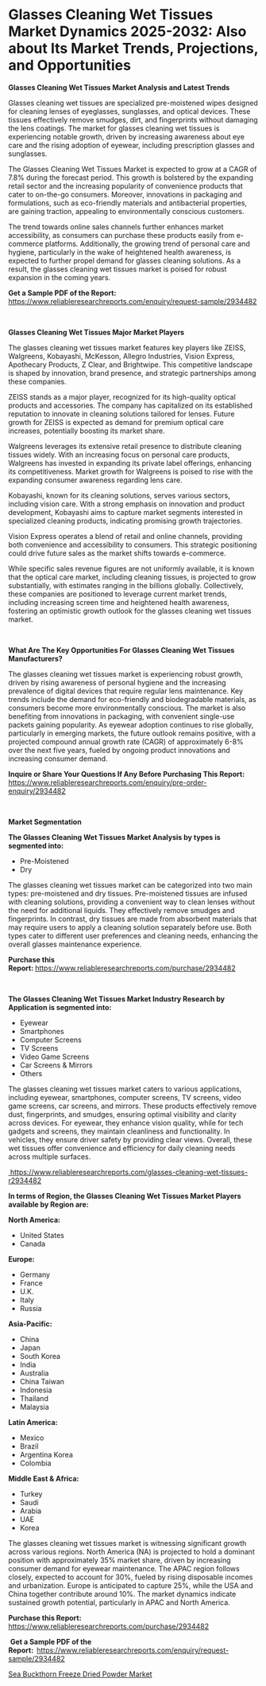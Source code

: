 <p><h1>Glasses Cleaning Wet Tissues Market Dynamics 2025-2032: Also about Its Market Trends, Projections, and Opportunities</h1></p><p><strong>Glasses Cleaning Wet Tissues Market Analysis and Latest Trends</strong></p>
<p><p>Glasses cleaning wet tissues are specialized pre-moistened wipes designed for cleaning lenses of eyeglasses, sunglasses, and optical devices. These tissues effectively remove smudges, dirt, and fingerprints without damaging the lens coatings. The market for glasses cleaning wet tissues is experiencing notable growth, driven by increasing awareness about eye care and the rising adoption of eyewear, including prescription glasses and sunglasses.</p><p>The Glasses Cleaning Wet Tissues Market is expected to grow at a CAGR of 7.8% during the forecast period. This growth is bolstered by the expanding retail sector and the increasing popularity of convenience products that cater to on-the-go consumers. Moreover, innovations in packaging and formulations, such as eco-friendly materials and antibacterial properties, are gaining traction, appealing to environmentally conscious customers.</p><p>The trend towards online sales channels further enhances market accessibility, as consumers can purchase these products easily from e-commerce platforms. Additionally, the growing trend of personal care and hygiene, particularly in the wake of heightened health awareness, is expected to further propel demand for glasses cleaning solutions. As a result, the glasses cleaning wet tissues market is poised for robust expansion in the coming years.</p></p>
<p><strong>Get a Sample PDF of the Report:&nbsp;</strong> <a href="https://www.reliableresearchreports.com/enquiry/request-sample/2934482?utm_campaign=2224&utm_medium=2&utm_source=Github&utm_content=ia&utm_term=13032025&utm_id=glasses-cleaning-wet-tissues">https://www.reliableresearchreports.com/enquiry/request-sample/2934482</a></p>
<p>&nbsp;</p>
<p><strong>Glasses Cleaning Wet Tissues Major Market Players</strong></p>
<p><p>The glasses cleaning wet tissues market features key players like ZEISS, Walgreens, Kobayashi, McKesson, Allegro Industries, Vision Express, Apothecary Products, Z Clear, and Brightwipe. This competitive landscape is shaped by innovation, brand presence, and strategic partnerships among these companies.</p><p>ZEISS stands as a major player, recognized for its high-quality optical products and accessories. The company has capitalized on its established reputation to innovate in cleaning solutions tailored for lenses. Future growth for ZEISS is expected as demand for premium optical care increases, potentially boosting its market share.</p><p>Walgreens leverages its extensive retail presence to distribute cleaning tissues widely. With an increasing focus on personal care products, Walgreens has invested in expanding its private label offerings, enhancing its competitiveness. Market growth for Walgreens is poised to rise with the expanding consumer awareness regarding lens care.</p><p>Kobayashi, known for its cleaning solutions, serves various sectors, including vision care. With a strong emphasis on innovation and product development, Kobayashi aims to capture market segments interested in specialized cleaning products, indicating promising growth trajectories.</p><p>Vision Express operates a blend of retail and online channels, providing both convenience and accessibility to consumers. This strategic positioning could drive future sales as the market shifts towards e-commerce.</p><p>While specific sales revenue figures are not uniformly available, it is known that the optical care market, including cleaning tissues, is projected to grow substantially, with estimates ranging in the billions globally. Collectively, these companies are positioned to leverage current market trends, including increasing screen time and heightened health awareness, fostering an optimistic growth outlook for the glasses cleaning wet tissues market.</p></p>
<p>&nbsp;</p>
<p><strong>What Are The Key Opportunities For Glasses Cleaning Wet Tissues Manufacturers?</strong></p>
<p><p>The glasses cleaning wet tissues market is experiencing robust growth, driven by rising awareness of personal hygiene and the increasing prevalence of digital devices that require regular lens maintenance. Key trends include the demand for eco-friendly and biodegradable materials, as consumers become more environmentally conscious. The market is also benefiting from innovations in packaging, with convenient single-use packets gaining popularity. As eyewear adoption continues to rise globally, particularly in emerging markets, the future outlook remains positive, with a projected compound annual growth rate (CAGR) of approximately 6-8% over the next five years, fueled by ongoing product innovations and increasing consumer demand.</p></p>
<p><strong>Inquire or Share Your Questions If Any Before Purchasing This Report:</strong> <a href="https://www.reliableresearchreports.com/enquiry/pre-order-enquiry/2934482?utm_campaign=2224&utm_medium=2&utm_source=Github&utm_content=ia&utm_term=13032025&utm_id=glasses-cleaning-wet-tissues">https://www.reliableresearchreports.com/enquiry/pre-order-enquiry/2934482</a></p>
<p>&nbsp;</p>
<p><strong>Market Segmentation</strong></p>
<p><strong>The Glasses Cleaning Wet Tissues Market Analysis by types is segmented into:</strong></p>
<p><ul><li>Pre-Moistened</li><li>Dry</li></ul></p>
<p><p>The glasses cleaning wet tissues market can be categorized into two main types: pre-moistened and dry tissues. Pre-moistened tissues are infused with cleaning solutions, providing a convenient way to clean lenses without the need for additional liquids. They effectively remove smudges and fingerprints. In contrast, dry tissues are made from absorbent materials that may require users to apply a cleaning solution separately before use. Both types cater to different user preferences and cleaning needs, enhancing the overall glasses maintenance experience.</p></p>
<p><strong>Purchase this Report:&nbsp;</strong><a href="https://www.reliableresearchreports.com/purchase/2934482?utm_campaign=2224&utm_medium=2&utm_source=Github&utm_content=ia&utm_term=13032025&utm_id=glasses-cleaning-wet-tissues">https://www.reliableresearchreports.com/purchase/2934482</a></p>
<p>&nbsp;</p>
<p><strong>The Glasses Cleaning Wet Tissues Market Industry Research by Application is segmented into:</strong></p>
<p><ul><li>Eyewear</li><li>Smartphones</li><li>Computer Screens</li><li>TV Screens</li><li>Video Game Screens</li><li>Car Screens & Mirrors</li><li>Others</li></ul></p>
<p><p>The glasses cleaning wet tissues market caters to various applications, including eyewear, smartphones, computer screens, TV screens, video game screens, car screens, and mirrors. These products effectively remove dust, fingerprints, and smudges, ensuring optimal visibility and clarity across devices. For eyewear, they enhance vision quality, while for tech gadgets and screens, they maintain cleanliness and functionality. In vehicles, they ensure driver safety by providing clear views. Overall, these wet tissues offer convenience and efficiency for daily cleaning needs across multiple surfaces.</p></p>
<p><a href="https://www.reliableresearchreports.com/glasses-cleaning-wet-tissues-r2934482?utm_campaign=2224&utm_medium=2&utm_source=Github&utm_content=ia&utm_term=13032025&utm_id=glasses-cleaning-wet-tissues">&nbsp;https://www.reliableresearchreports.com/glasses-cleaning-wet-tissues-r2934482</a></p>
<p><strong>In terms of Region, the Glasses Cleaning Wet Tissues Market Players available by Region are:</strong></p>
<p>
    <p> <strong> North America: </strong>
        <ul>
            <li>United States</li>
            <li>Canada</li>
        </ul>
        </p> 
    <p> <strong> Europe: </strong>
        <ul>
            <li>Germany</li>
            <li>France</li>
            <li>U.K.</li>
            <li>Italy</li>
            <li>Russia</li>
        </ul>
        </p> 
    <p> <strong> Asia-Pacific: </strong>
        <ul>
            <li>China</li>
            <li>Japan</li>
            <li>South Korea</li>
            <li>India</li>
            <li>Australia</li>
            <li>China Taiwan</li>
            <li>Indonesia</li>
            <li>Thailand</li>
            <li>Malaysia</li>
        </ul>
        </p> 
    <p> <strong> Latin America: </strong>
        <ul>
            <li>Mexico</li>
            <li>Brazil</li>
            <li>Argentina Korea</li>
            <li>Colombia</li>
        </ul>
        </p> 
    <p> <strong> Middle East & Africa: </strong>
        <ul>
            <li>Turkey</li>
            <li>Saudi</li>
            <li>Arabia</li>
            <li>UAE</li>
            <li>Korea</li>
        </ul>
    </p>
    </p>
<p><p>The glasses cleaning wet tissues market is witnessing significant growth across various regions. North America (NA) is projected to hold a dominant position with approximately 35% market share, driven by increasing consumer demand for eyewear maintenance. The APAC region follows closely, expected to account for 30%, fueled by rising disposable incomes and urbanization. Europe is anticipated to capture 25%, while the USA and China together contribute around 10%. The market dynamics indicate sustained growth potential, particularly in APAC and North America.</p></p>
<p><strong>Purchase this Report: </strong><a href="https://www.reliableresearchreports.com/purchase/2934482?utm_campaign=2224&utm_medium=2&utm_source=Github&utm_content=ia&utm_term=13032025&utm_id=glasses-cleaning-wet-tissues">https://www.reliableresearchreports.com/purchase/2934482</a></p>
<p>&nbsp;<strong>Get a Sample PDF of the Report:&nbsp;&nbsp;</strong><a href="https://www.reliableresearchreports.com/enquiry/request-sample/2934482?utm_campaign=2224&utm_medium=2&utm_source=Github&utm_content=ia&utm_term=13032025&utm_id=glasses-cleaning-wet-tissues">https://www.reliableresearchreports.com/enquiry/request-sample/2934482</a></p>
<p><strong></strong></p>
<p><p><a href="https://github.com/gerdabatiskzv9/Market-Research-Report-List-1/blob/main/sea-buckthorn-freeze-dried-powder-market.md?utm_campaign=2224&utm_medium=2&utm_source=Github&utm_content=ia&utm_term=13032025&utm_id=glasses-cleaning-wet-tissues">Sea Buckthorn Freeze Dried Powder Market</a></p></p>